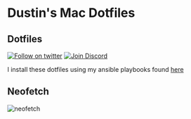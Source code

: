 # Dustin's Mac Dotfiles

## Dotfiles

[![Follow on twitter](https://img.shields.io/twitter/follow/dustinrouillard.svg?label=Follow)](https://twitter.com/dustinrouillard)
[![Join Discord](https://discordapp.com/api/guilds/115570032188194822/embed.png)](https://discord.gg/JbHy7c2)

I install these dotfiles using my ansible playbooks found [here](https://github.com/dustinrouillard/playbooks/tree/arch)

## Neofetch

![neofetch](https://dustin.pics/623f4dbf8c64cab2.png)